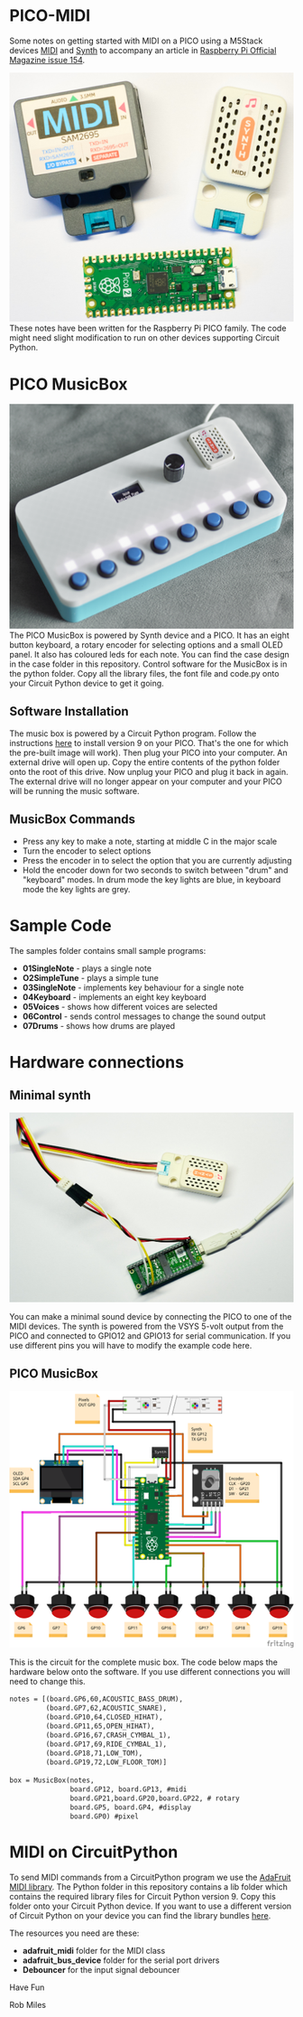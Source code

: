 # PICO-MIDI
Some notes on getting started with MIDI on a PICO using a M5Stack devices [MIDI](https://docs.m5stack.com/en/unit/Unit-MIDI) and [Synth](https://docs.m5stack.com/en/unit/Unit-Synth) to accompany an article in [Raspberry Pi Official Magazine issue 154](https://magazine.raspberrypi.com/issues/154). 
 
![M5 Stack MIDI devices](/images/m5%20synth%20and%20midi.jpg)
These notes have been written for the Raspberry Pi PICO family. The code might need slight modification to run on other devices supporting Circuit Python.  

# PICO MusicBox

![PICO MusicBox device](images/PICO%20MusicBox.jpg) 
The PICO MusicBox is powered by Synth device and a PICO. It has an eight button keyboard, a rotary encoder for selecting options and a small OLED panel. It also has coloured leds for each note. You can find the case design in the case folder in this repository. Control software for the MusicBox is in the python folder. Copy all the library files, the font file and code.py onto your Circuit Python device to get it going. 

## Software Installation
The music box is powered by a Circuit Python program. Follow the instructions [here](https://learn.adafruit.com/welcome-to-circuitpython/installing-circuitpython) to install version 9 on your PICO. That's the one for which the pre-built image will work). Then plug your PICO into your computer. An external drive will open up. Copy the entire contents of the python folder onto the root of this drive. Now unplug your PICO and plug it back in again. The external drive will no longer appear on your computer and your PICO will be running the music software.

## MusicBox Commands

* Press any key to make a note, starting at middle C in the major scale
* Turn the encoder to select options
* Press the encoder in to select the option that you are currently adjusting
* Hold the encoder down for two seconds to switch between "drum" and "keyboard" modes. In drum mode the key lights are blue, in keyboard mode the key lights are grey.

# Sample Code

The samples folder contains small sample programs:

* **01SingleNote** - plays a single note
* **O2SimpleTune** - plays a simple tune
* **03SingleNote** - implements key behaviour for a single note
* **04Keyboard** - implements an eight key keyboard
* **05Voices** - shows how different voices are selected
* **06Control** - sends control messages to change the sound output
* **07Drums** - shows how drums are played 

# Hardware connections

## Minimal synth
![M5 Stack synth and PICO](/images/midi%20wiring.jpg)

You can make a minimal sound device  by connecting the PICO to one of the MIDI devices. The synth is powered from the VSYS 5-volt output from the PICO and connected to GPIO12 and GPIO13 for serial communication. If you use different pins you will have to modify the example code here.

## PICO MusicBox

![PICO keyboard circuit](/images/musicbox%20circuit.png)

This is the circuit for the complete music box. The code below maps the hardware below onto the software. If you use different connections you will need to change this.

```
notes = [(board.GP6,60,ACOUSTIC_BASS_DRUM),
         (board.GP7,62,ACOUSTIC_SNARE),
         (board.GP10,64,CLOSED_HIHAT),
         (board.GP11,65,OPEN_HIHAT),
         (board.GP16,67,CRASH_CYMBAL_1),
         (board.GP17,69,RIDE_CYMBAL_1),
         (board.GP18,71,LOW_TOM),
         (board.GP19,72,LOW_FLOOR_TOM)]

box = MusicBox(notes,
               board.GP12, board.GP13, #midi
               board.GP21,board.GP20,board.GP22, # rotary
               board.GP5, board.GP4, #display
               board.GP0) #pixel
```

# MIDI on CircuitPython
To send MIDI commands from a CircuitPython program we use the [AdaFruit MIDI library](https://docs.circuitpython.org/projects/midi/en/latest/api.html). The Python folder in this repository contains a lib folder which contains the required library files for Circuit Python version 9. Copy this folder onto your Circuit Python device. If you want to use a different version of Circuit Python on your device you can find the library bundles [here](https://docs.circuitpython.org/projects/bundle/en/latest/).

The resources you need are these:

* **adafruit_midi** folder for the MIDI class
* **adafruit_bus_device** folder for the serial port drivers 
* **Debouncer** for the input signal debouncer

Have Fun

Rob Miles
